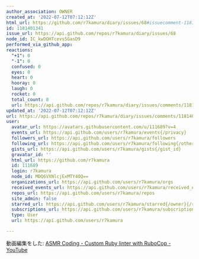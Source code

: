 ```yaml
---
author_association: OWNER
created_at: '2022-07-12T07:12:12Z'
html_url: https://github.com/r7kamura/diary/issues/68#issuecomment-1181401341
id: 1181401341
issue_url: https://api.github.com/repos/r7kamura/diary/issues/68
node_id: IC_kwDOHTcevs5GasD9
performed_via_github_app: 
reactions:
  "+1": 0
  "-1": 0
  confused: 0
  eyes: 0
  heart: 0
  hooray: 0
  laugh: 0
  rocket: 0
  total_count: 0
  url: https://api.github.com/repos/r7kamura/diary/issues/comments/1181401341/reactions
updated_at: '2022-07-12T07:12:12Z'
url: https://api.github.com/repos/r7kamura/diary/issues/comments/1181401341
user:
  avatar_url: https://avatars.githubusercontent.com/u/111689?v=4
  events_url: https://api.github.com/users/r7kamura/events{/privacy}
  followers_url: https://api.github.com/users/r7kamura/followers
  following_url: https://api.github.com/users/r7kamura/following{/other_user}
  gists_url: https://api.github.com/users/r7kamura/gists{/gist_id}
  gravatar_id: ''
  html_url: https://github.com/r7kamura
  id: 111689
  login: r7kamura
  node_id: MDQ6VXNlcjExMTY4OQ==
  organizations_url: https://api.github.com/users/r7kamura/orgs
  received_events_url: https://api.github.com/users/r7kamura/received_events
  repos_url: https://api.github.com/users/r7kamura/repos
  site_admin: false
  starred_url: https://api.github.com/users/r7kamura/starred{/owner}{/repo}
  subscriptions_url: https://api.github.com/users/r7kamura/subscriptions
  type: User
  url: https://api.github.com/users/r7kamura

---
```

動画編集をした:
[ASMR Coding - Custom Ruby linter with RuboCop - YouTube](https://www.youtube.com/watch?v=HTuNoq9aEWQ)